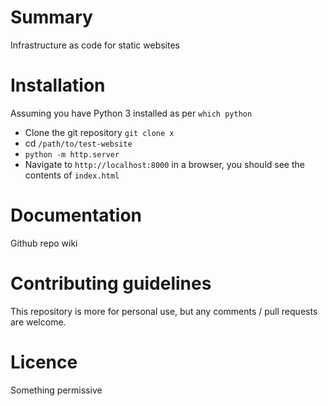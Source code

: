 # Summary

Infrastructure as code for static websites

# Installation

Assuming you have Python 3 installed as per `which python`

- Clone the git repository `git clone x`
- cd `/path/to/test-website`
- `python -m http.server`
- Navigate to `http://localhost:8000` in a browser, you should see the 
contents of `index.html`

# Documentation

Github repo wiki

# Contributing guidelines

This repository is more for personal use, but any comments / pull requests 
are welcome.

# Licence

Something permissive